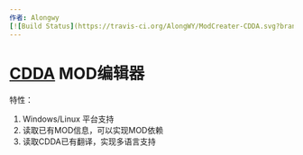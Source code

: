 ```yaml
---
作者: Alongwy
[![Build Status](https://travis-ci.org/AlongWY/ModCreater-CDDA.svg?branch=master)](https://travis-ci.org/AlongWY/ModCreater-CDDA)
---
```


# [CDDA](https://github.com/CleverRaven/Cataclysm-DDA) MOD编辑器

特性：
1. Windows/Linux 平台支持
2. 读取已有MOD信息，可以实现MOD依赖
3. 读取CDDA已有翻译，实现多语言支持
